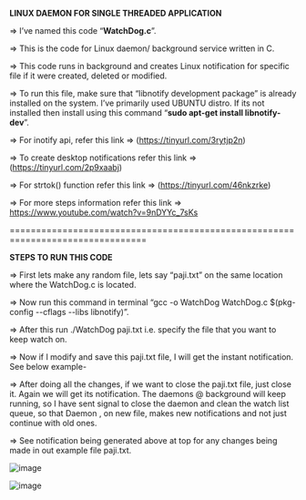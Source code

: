 **LINUX DAEMON FOR SINGLE THREADED APPLICATION**
 
=>	I’ve named this code “**WatchDog.c**”.

=>	This is the code for Linux daemon/ background service written in C.

=>	This code runs in background and creates Linux notification for specific file if it were created, deleted or modified.

=>	To run this file, make sure that “libnotify development package” is already installed on the system. I’ve primarily used UBUNTU distro. If its not installed then install using this command “**sudo apt-get install libnotify-dev**”.

=>	For inotify api, refer this link =>  (https://tinyurl.com/3rytjp2n)

=>	To create desktop notifications refer this link => (https://tinyurl.com/2p9xaabj)

=>	For strtok() function refer this link => (https://tinyurl.com/46nkzrke)

=>  For more steps information refer this link => https://www.youtube.com/watch?v=9nDYYc_7sKs


================================================================================

**STEPS TO RUN THIS CODE**

=>	First lets make any random file, lets say “paji.txt” on the same location where the WatchDog.c is located.

=>	Now run this command in terminal “gcc -o WatchDog WatchDog.c $(pkg-config --cflags --libs libnotify)”.

=>	After this run ./WatchDog paji.txt       i.e. specify the file that you want to keep watch on.

=>	Now if I modify and save this paji.txt file, I will get the instant notification. See below example-  

=>	After doing all the changes, if we want to close the paji.txt file, just close it. Again we will get its notification. The daemons @ background will keep running, so I have sent signal to close the daemon and clean the watch list queue, so that Daemon , on new file, makes new notifications and not just continue with old ones. 

=>  See notification being generated above at top for any changes being made in out example file paji.txt.

![image](https://github.com/rish1602/WatchDog/assets/130556604/52017c6e-2c91-4b8e-84e4-8a13297c2615)


![image](https://github.com/rish1602/WatchDog/assets/130556604/a4429ecf-6a10-4260-ae3e-f7f6fe09a321)
